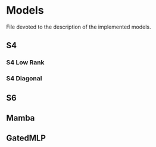 # Models

File devoted to the description of the implemented models.

## S4

### S4 Low Rank

### S4 Diagonal

## S6

## Mamba

## GatedMLP